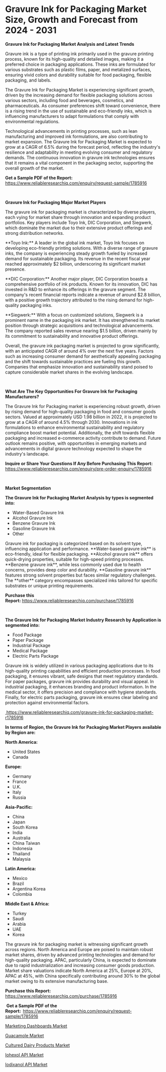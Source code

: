 <p><h1>Gravure Ink for Packaging Market Size, Growth and Forecast from 2024 - 2031</h1></p><p><strong>Gravure Ink for Packaging Market Analysis and Latest Trends</strong></p>
<p><p>Gravure ink is a type of printing ink primarily used in the gravure printing process, known for its high-quality and detailed images, making it a preferred choice in packaging applications. These inks are formulated for various substrates such as plastic films, paper, and metalized surfaces, ensuring vivid colors and durability suitable for food packaging, flexible packaging, and labels.</p><p>The Gravure Ink for Packaging Market is experiencing significant growth, driven by the increasing demand for flexible packaging solutions across various sectors, including food and beverages, cosmetics, and pharmaceuticals. As consumer preferences shift toward convenience, there is a rising trend in the use of sustainable and eco-friendly inks, which is influencing manufacturers to adapt formulations that comply with environmental regulations.</p><p>Technological advancements in printing processes, such as lean manufacturing and improved ink formulations, are also contributing to market expansion. The Gravure Ink for Packaging Market is expected to grow at a CAGR of 6.5% during the forecast period, reflecting the industry's resilience and adaptability in meeting evolving consumer and regulatory demands. The continuous innovation in gravure ink technologies ensures that it remains a vital component in the packaging sector, supporting the overall growth of the market.</p></p>
<p><strong>Get a Sample PDF of the Report:&nbsp;</strong> <a href="https://www.reliableresearchiq.com/enquiry/request-sample/1785916?utm_campaign=100&utm_medium=2&utm_source=Github&utm_content=ia&utm_term=09102024&utm_id=gravure-ink-for-packaging">https://www.reliableresearchiq.com/enquiry/request-sample/1785916</a></p>
<p>&nbsp;</p>
<p><strong>Gravure Ink for Packaging Major Market Players</strong></p>
<p><p>The gravure ink for packaging market is characterized by diverse players, each vying for market share through innovation and expanding product portfolios. Key players include Toyo Ink, DIC Corporation, and Siegwerk, which dominate the market due to their extensive product offerings and strong distribution networks.</p><p>**Toyo Ink:** A leader in the global ink market, Toyo Ink focuses on developing eco-friendly printing solutions. With a diverse range of gravure inks, the company is experiencing steady growth fueled by increased demand for sustainable packaging. Its revenue in the recent fiscal year reached approximately $2 billion, underscoring its significant market presence.</p><p>**DIC Corporation:** Another major player, DIC Corporation boasts a comprehensive portfolio of ink products. Known for its innovation, DIC has invested in R&D to enhance its offerings in the gravure segment. The company's recent financial reports indicate a revenue of around $2.8 billion, with a positive growth trajectory attributed to the rising demand for high-quality packaging inks.</p><p>**Siegwerk:** With a focus on customized solutions, Siegwerk is a prominent name in the packaging ink market. It has strengthened its market position through strategic acquisitions and technological advancements. The company reported sales revenue nearing $1.5 billion, driven mainly by its commitment to sustainability and innovative product offerings.</p><p>Overall, the gravure ink packaging market is projected to grow significantly, with an anticipated CAGR of around 4% over the next five years. Factors such as increasing consumer demand for aesthetically appealing packaging and the shift towards sustainable practices are fueling this growth. Companies that emphasize innovation and sustainability stand poised to capture considerable market shares in the evolving landscape.</p></p>
<p>&nbsp;</p>
<p><strong>What Are The Key Opportunities For Gravure Ink for Packaging Manufacturers?</strong></p>
<p><p>The Gravure Ink for Packaging market is experiencing robust growth, driven by rising demand for high-quality packaging in food and consumer goods sectors. Valued at approximately USD 1.98 billion in 2022, it is projected to grow at a CAGR of around 4.5% through 2030. Innovations in ink formulations to enhance environmental sustainability and regulatory compliance boost market potential. Additionally, the shift towards flexible packaging and increased e-commerce activity contribute to demand. Future outlook remains positive, with opportunities in emerging markets and advancements in digital gravure technology expected to shape the industry's landscape.</p></p>
<p><strong>Inquire or Share Your Questions If Any Before Purchasing This Report:</strong> <a href="https://www.reliableresearchiq.com/enquiry/pre-order-enquiry/1785916?utm_campaign=100&utm_medium=2&utm_source=Github&utm_content=ia&utm_term=09102024&utm_id=gravure-ink-for-packaging">https://www.reliableresearchiq.com/enquiry/pre-order-enquiry/1785916</a></p>
<p>&nbsp;</p>
<p><strong>Market Segmentation</strong></p>
<p><strong>The Gravure Ink for Packaging Market Analysis by types is segmented into:</strong></p>
<p><ul><li>Water-Based Gravure Ink</li><li>Alcohol Gravure Ink</li><li>Benzene Gravure Ink</li><li>Gasoline Gravure Ink</li><li>Other</li></ul></p>
<p><p>Gravure ink for packaging is categorized based on its solvent type, influencing application and performance. **Water-based gravure ink** is eco-friendly, ideal for flexible packaging. **Alcohol gravure ink** offers quick-drying properties, suitable for high-speed printing processes. **Benzene gravure ink**, while less commonly used due to health concerns, provides deep color and durability. **Gasoline gravure ink** features strong solvent properties but faces similar regulatory challenges. The **other** category encompasses specialized inks tailored for specific substrates or unique printing requirements.</p></p>
<p><strong>Purchase this Report:&nbsp;</strong><a href="https://www.reliableresearchiq.com/purchase/1785916?utm_campaign=100&utm_medium=2&utm_source=Github&utm_content=ia&utm_term=09102024&utm_id=gravure-ink-for-packaging">https://www.reliableresearchiq.com/purchase/1785916</a></p>
<p>&nbsp;</p>
<p><strong>The Gravure Ink for Packaging Market Industry Research by Application is segmented into:</strong></p>
<p><ul><li>Food Package</li><li>Paper Package</li><li>Industrial Package</li><li>Medical Package</li><li>Electric Parts Package</li></ul></p>
<p><p>Gravure ink is widely utilized in various packaging applications due to its high-quality printing capabilities and efficient production processes. In food packaging, it ensures vibrant, safe designs that meet regulatory standards. For paper packages, gravure ink provides durability and visual appeal. In industrial packaging, it enhances branding and product information. In the medical sector, it offers precision and compliance with hygiene standards. Finally, for electric parts packaging, gravure ink ensures clear labeling and protection against environmental factors.</p></p>
<p><a href="https://www.reliableresearchiq.com/gravure-ink-for-packaging-market-r1785916?utm_campaign=100&utm_medium=2&utm_source=Github&utm_content=ia&utm_term=09102024&utm_id=gravure-ink-for-packaging">&nbsp;https://www.reliableresearchiq.com/gravure-ink-for-packaging-market-r1785916</a></p>
<p><strong>In terms of Region, the Gravure Ink for Packaging Market Players available by Region are:</strong></p>
<p>
    <p> <strong> North America: </strong>
        <ul>
            <li>United States</li>
            <li>Canada</li>
        </ul>
        </p> 
    <p> <strong> Europe: </strong>
        <ul>
            <li>Germany</li>
            <li>France</li>
            <li>U.K.</li>
            <li>Italy</li>
            <li>Russia</li>
        </ul>
        </p> 
    <p> <strong> Asia-Pacific: </strong>
        <ul>
            <li>China</li>
            <li>Japan</li>
            <li>South Korea</li>
            <li>India</li>
            <li>Australia</li>
            <li>China Taiwan</li>
            <li>Indonesia</li>
            <li>Thailand</li>
            <li>Malaysia</li>
        </ul>
        </p> 
    <p> <strong> Latin America: </strong>
        <ul>
            <li>Mexico</li>
            <li>Brazil</li>
            <li>Argentina Korea</li>
            <li>Colombia</li>
        </ul>
        </p> 
    <p> <strong> Middle East & Africa: </strong>
        <ul>
            <li>Turkey</li>
            <li>Saudi</li>
            <li>Arabia</li>
            <li>UAE</li>
            <li>Korea</li>
        </ul>
    </p>
    </p>
<p><p>The gravure ink for packaging market is witnessing significant growth across regions. North America and Europe are poised to maintain robust market shares, driven by advanced printing technologies and demand for high-quality packaging. APAC, particularly China, is expected to dominate due to rapid industrialization and increasing consumer goods production. Market share valuations indicate North America at 25%, Europe at 20%, APAC at 45%, with China specifically contributing around 30% to the global market owing to its extensive manufacturing base.</p></p>
<p><strong>Purchase this Report: </strong><a href="https://www.reliableresearchiq.com/purchase/1785916?utm_campaign=100&utm_medium=2&utm_source=Github&utm_content=ia&utm_term=09102024&utm_id=gravure-ink-for-packaging">https://www.reliableresearchiq.com/purchase/1785916</a></p>
<p>&nbsp;<strong>Get a Sample PDF of the Report:&nbsp;&nbsp;</strong><a href="https://www.reliableresearchiq.com/enquiry/request-sample/1785916?utm_campaign=100&utm_medium=2&utm_source=Github&utm_content=ia&utm_term=09102024&utm_id=gravure-ink-for-packaging">https://www.reliableresearchiq.com/enquiry/request-sample/1785916</a></p>
<p><strong></strong></p>
<p><p><a href="https://www.linkedin.com/pulse/marketing-dashboards-market-report-product-type-cloud-basedon-premise-nkgje?utm_campaign=100&utm_medium=2&utm_source=Github&utm_content=ia&utm_term=09102024&utm_id=gravure-ink-for-packaging">Marketing Dashboards Market</a></p><p><a href="https://issuu.com/reportprime-2/docs/guacamole-market-size-2030.pptx_fcd2d3086263e8?utm_campaign=100&utm_medium=2&utm_source=Github&utm_content=ia&utm_term=09102024&utm_id=gravure-ink-for-packaging">Guacamole Market</a></p><p><a href="https://issuu.com/reportprime-2/docs/cultured-dairy-products-market-size_19fb09d0fb984f?utm_campaign=100&utm_medium=2&utm_source=Github&utm_content=ia&utm_term=09102024&utm_id=gravure-ink-for-packaging">Cultured Dairy Products Market</a></p><p><a href="https://github.com/sowdenhslioui4/Market-Research-Report-List-1/blob/main/iohexol-api-market.md?utm_campaign=100&utm_medium=2&utm_source=Github&utm_content=ia&utm_term=09102024&utm_id=gravure-ink-for-packaging">Iohexol API Market</a></p><p><a href="https://github.com/EntelaShyti28/Market-Research-Report-List-1/blob/main/iodixanol-api-market.md?utm_campaign=100&utm_medium=2&utm_source=Github&utm_content=ia&utm_term=09102024&utm_id=gravure-ink-for-packaging">Iodixanol API Market</a></p></p>